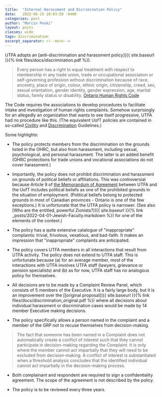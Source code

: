 ```yaml
---
title:  "Internal Harassment and Dicrimination Policy"
date:   2022-06-15 10:03:58 -0400
categories: post
author: "Marcin Peski"
layout: posts
classes: wide
tags: discrimination
excerpt_separator: <!--more-->
---
```

UTFA adopts an [anti-discrimination and harassment policy]({{ site.baseurl }}{% link files/docs/discrimination.pdf %}).
<!--more-->

> Every person has a right to equal treatment with respect to membership in any trade union, trade or occupational association or self-governing profession without discrimination because of race, ancestry, place of origin, colour, ethnic origin, citizenship, creed, sex, sexual orientation, gender identity, gender expression, age, marital status, family status or disability. <a href="https://www.ohrc.on.ca/en/ontario-human-rights-code">Ontario Human Rights Code</a>

The Code requires the associations to develop procedures to facilitate intake and investigation of human rights complaints. Somehow surprisingly for an allegedly an organization that wants to see itself progressive, UTFA had no procedure like this. (The equivalent UofT policies are contained in so-called <a href="https://hrandequity.utoronto.ca/wp-content/uploads/sites/34/2016/09/Human-Resources-Guideline-on-Workplace-Harassment-and-Civil-Conduct-Civ....pdf">Civility</a> and <a href="https://hrandequity.utoronto.ca/wp-content/uploads/sites/34/2016/09/Guideline-for-Employees-on-Concerns-and-Complaints-Regarding-Prohibited-....pdf">Discrimination</a> Guidelines.)

Some highlights:

* The policy protects members from the discrimination on the grounds listed in the OHRC, but also from harassment, including sexual, psychological, and personal harassment. The latter is an added benefit (OHRC protections for trade unions and vocational associations do not cover harassment.)

* Importantly, the policy does not prohibit discrimination and harassment on grounds of political beliefs or affiliations. This was controversial because Article 9 of <a href="https://www.utfa.org/sites/default/files/UTFA-MoA-2016.pdf">the Memorandum of Agreement</a> between UTFA and the UofT includes political beliefs as one of the prohibited grounds in the situation of employment. (Political beliefs belong to protected grounds in most of Canadian provinces - Ontario is one of the few exceptions.) It is unfortunate that the UTFA policy is narrower. (See also [Who are the entitled, powerful Zionists?]({{ site.baseurl }}{% link _posts/2022-04-01-Jewish-Faculty.markdown %}) for one of the elements of the context.) 

* The policy has a quite extensive catalogue of "inappropriate" complaints: trivial, frivolous, vexatious, and bad-faith. It makes an impression that "inappropriate" complaints are anticipated.  

* The policy covers UTFA members in all interactions that result from UTFA activity. The policy does not extend to UTFA staff. This is unfortunate because (a) for an average member, most of the interactions with UTFA involves UTFA staff (lawyers, grievance or pension specialists) and (b) as for now, UTFA staff has no analogous policy for themselves.   

* All decisions are to be made by a Complaint Review Panel, which consists of 5 members of the Executive. It is a fairly large body, but it is an improvement over the [[original proposal]({{ site.baseurl }}{% link files/docs/discrimination_original.pdf %}) where all decisions about individual harassment or discrimination cases would be made by 14 member Executive making decisions.

* The policy specifically allows a person named in the complaint and a member of the GRP not to recuse themselves from decision-making. 

> The fact that someone has been named in a Complaint does not automatically create a conflict of interest such that they cannot participate in decision-making
regarding the Complaint. It is only where the member cannot act impartially that they will need to be excluded from decision-making. A conflict of interest is
substantiated when a threshold analysis concludes that the identified individual cannot act impartially in the decision-making process.

* Both complainant and respondent are required to sign a confidentiality agreement. The scope of the agreement is not described by the policy.

* The policy is to be reviewed every three years. 